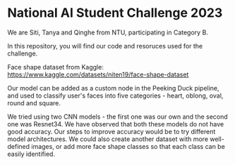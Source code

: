 # National AI Student Challenge 2023
We are Siti, Tanya and Qinghe from NTU, participating in Category B.

In this repository, you will find our code and resoruces used for the challenge.

Face shape dataset from Kaggle: https://www.kaggle.com/datasets/niten19/face-shape-dataset

Our model can be added as a custom node in the Peeking Duck pipeline, and used to classify user's faces into five categories - heart, oblong, oval, round and square.

We tried using two CNN models - the first one was our own and the second one was Resnet34. We have observed that both these models do not have good accuracy. Our steps to improve accuracy would be to try different model architectures. We could also create another dataset with more well-defined images, or add more face shape classes so that each class can be easily identified.
